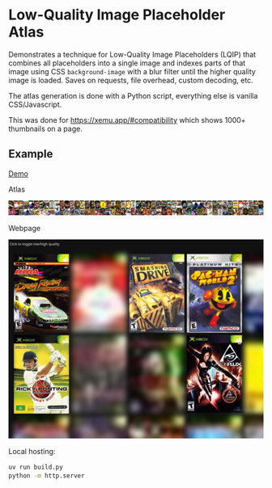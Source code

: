 Low-Quality Image Placeholder Atlas
===================================

Demonstrates a technique for Low-Quality Image Placeholders (LQIP) that combines all placeholders into a single image and indexes parts of that image using CSS `background-image` with a blur filter until the higher quality image is loaded. Saves on requests, file overhead, custom decoding, etc.

The atlas generation is done with a Python script, everything else is vanilla CSS/Javascript.

This was done for https://xemu.app/#compatibility which shows 1000+ thumbnails on a page.

## Example

[Demo](https://mborgerson.github.io/lqip-atlas/)

Atlas

![Example atlas](atlas.jpg)

Webpage

![Screenshot](demo-screenshot.jpg)

Local hosting:

```bash
uv run build.py
python -m http.server
```

